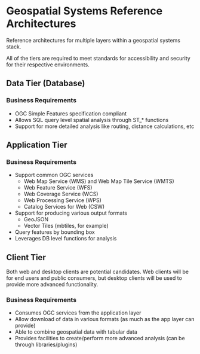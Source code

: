 # Geospatial Systems Reference Architectures

Reference architectures for multiple layers within a geospatial systems stack.

All of the tiers are required to meet standards for accessibility and security for their respective environments.

## Data Tier (Database)

### Business Requirements

* OGC Simple Features specification compliant
* Allows SQL query level spatial analysis through ST_* functions
* Support for more detailed analysis like routing, distance calculations, etc

## Application Tier

### Business Requirements

* Support common OGC services
  * Web Map Service (WMS) and Web Map Tile Service (WMTS)
  * Web Feature Service (WFS)
  * Web Coverage Service (WCS)
  * Web Processing Service (WPS)
  * Catalog Services for Web (CSW)
* Support for producing various output formats
  * GeoJSON
  * Vector Tiles (mbtiles, for example)
* Query features by bounding box
* Leverages DB level functions for analysis

## Client Tier

Both web and desktop clients are potential candidates. Web clients will be for end users and 
public consumers, but desktop clients will be used to provide more advanced functionality.

### Business Requirements

* Consumes OGC services from the application layer 
* Allow download of data in various formats (as much as the app layer can provide)
* Able to combine geospatial data with tabular data
* Provides facilities to create/perform more advanced analysis (can be through libraries/plugins)
